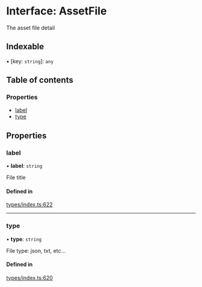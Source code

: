 # Interface: AssetFile

The asset file detail

## Indexable

▪ [key: `string`]: `any`

## Table of contents

### Properties

- [label](AssetFile.md#label)
- [type](AssetFile.md#type)

## Properties

### label

• **label**: `string`

File title

#### Defined in

[types/index.ts:622](https://github.com/nevermined-io/components-catalog/blob/eab914b/lib/src/types/index.ts#L622)

___

### type

• **type**: `string`

File type: json, txt, etc...

#### Defined in

[types/index.ts:620](https://github.com/nevermined-io/components-catalog/blob/eab914b/lib/src/types/index.ts#L620)
